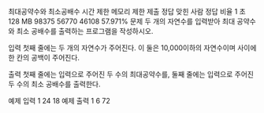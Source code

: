 최대공약수와 최소공배수
시간 제한	메모리 제한	제출	정답	맞힌 사람	정답 비율
1 초	128 MB	98375	56770	46108	57.971%
문제
두 개의 자연수를 입력받아 최대 공약수와 최소 공배수를 출력하는 프로그램을 작성하시오.

입력
첫째 줄에는 두 개의 자연수가 주어진다. 이 둘은 10,000이하의 자연수이며 사이에 한 칸의 공백이 주어진다.

출력
첫째 줄에는 입력으로 주어진 두 수의 최대공약수를, 둘째 줄에는 입력으로 주어진 두 수의 최소 공배수를 출력한다.

예제 입력 1 
24 18
예제 출력 1 
6
72